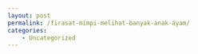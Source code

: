 ```yaml
---
layout: post
permalink: /firasat-mimpi-melihat-banyak-anak-ayam/
categories:
    - Uncategorized
---
```


